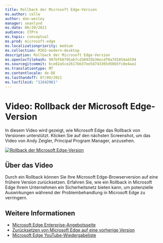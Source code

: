 ```yaml
---
title: Rollback der Microsoft Edge-Version
ms.author: collw
author: dan-wesley
manager: seanlynd
ms.date: 06/29/2021
audience: ITPro
ms.topic: conceptual
ms.prod: microsoft-edge
ms.localizationpriority: medium
ms.collection: M365-modern-desktop
description: Rollback der Microsoft Edge-Version
ms.openlocfilehash: 997bf68795ab7cd30935b36ecdf0a7d1854ad194
ms.sourcegitcommit: bce02a5ce2617bb37ee5d743365d50b5fc8e4aa1
ms.translationtype: MT
ms.contentlocale: de-DE
ms.lasthandoff: 07/09/2021
ms.locfileid: "11642961"
---
```

# <a name="video-microsoft-edge-version-rollback"></a>Video: Rollback der Microsoft Edge-Version

In diesem Video wird gezeigt, wie Microsoft Edge das Rollback von Versionen unterstützt. Klicken Sie auf den nächsten Screenshot, um das Video von Andy Zeigler, Principal Program Manager, anzusehen.

[![Rollback der Microsoft Edge-Version](media/microsoft-edge-video-version-rollback/0.png)](http://www.youtube.com/watch?v=pXhXHvKUa_c "Microsoft Edge version rollback")

## <a name="about-the-video"></a>Über das Video

Durch ein Rollback können Sie Ihre Microsoft Edge-Browserversion auf eine frühere Version zurücksetzen. Erfahren Sie, wie ein Rollback in Microsoft Edge Ihrem Unternehmen ein Sicherheitsnetz bieten kann, um potenzielle Auswirkungen während der Problembehandlung in Microsoft Edge zu verringern.

## <a name="see-also"></a>Weitere Informationen

- [Microsoft Edge Enterprise-Angebotsseite](https://aka.ms/EdgeEnterprise)
- [Zurücksetzen von Microsoft Edge auf eine vorherige Version](edge-learnmore-rollback.md)
- [Microsoft Edge YouTube-Wiedergabeliste](https://www.youtube.com/playlist?list=PLXtHYVsvn_b-uXh1tMeYpT-0iD8tD3tFy)
